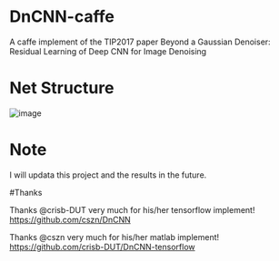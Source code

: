 # DnCNN-caffe
A caffe implement of  the TIP2017 paper Beyond a Gaussian Denoiser: Residual Learning of Deep CNN for Image Denoising

# Net Structure
![image](https://github.com/sdlpkxd/DnCNN-caffe/blob/master/DnCNN-Structure.png)
# Note
I will updata this project and the results in the future.

#Thanks

Thanks @crisb-DUT very much for his/her tensorflow implement! https://github.com/cszn/DnCNN

Thanks @cszn very much for his/her matlab implement! https://github.com/crisb-DUT/DnCNN-tensorflow

